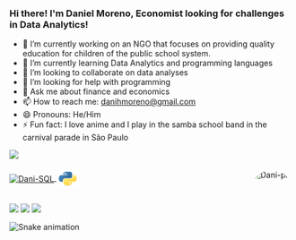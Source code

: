 ### Hi there! I'm Daniel Moreno, Economist looking for challenges in Data Analytics!


- 🔭 I’m currently working on an NGO that focuses on providing quality education for children of the public school system.
- 🌱 I’m currently learning Data Analytics and programming languages
- 👯 I’m looking to collaborate on data analyses
- 🤔 I’m looking for help with programming
- 💬 Ask me about finance and economics
- 📫 How to reach me: danihmoreno@gmail.com
- 😄 Pronouns: He/Him
- ⚡ Fun fact: I love anime and I play in the samba school band in the carnival parade in São Paulo
>

<div align="left">
  <a href="https://github.com/danihmoreno">
  <img height="180em" src="https://github-readme-stats.vercel.app/api?username=danihmoreno&show_icons=true&theme=dracula&include_all_commits=true&count_private=true"/>
<!--  <img height="180em" src="https://github-readme-stats.vercel.app/api/top-langs/?username=danihmoreno&layout=compact&langs_count=7&theme=dracula"/> -->
</div>
<div style="display: inline_block"><br>
  <img align="center" alt="Dani-SQL" height="30" width="40" src="https://cdn.jsdelivr.net/gh/devicons/devicon/icons/mysql/mysql-plain-wordmark.svg">
  <img align="center" alt="Dani-Python" height="30" width="40" src="https://raw.githubusercontent.com/devicons/devicon/master/icons/python/python-original.svg">
  <img align="right" alt="Dani-pic" height="150" style="border-radius:50px;" src="https://media1.giphy.com/media/vKHKDIdvxvN7vTAEOM/200.webp?cid=ecf05e47vjqba94xo4u8o7anivlfx3q0486zy9iwl52rgd7r&rid=200.webp&ct=g">
</div>
  
##

<div> 
  <a href="https://www.linkedin.com/in/daniel-hupfeld-moreno/" target="_blank"><img src="https://img.shields.io/badge/-LinkedIn-%230077B5?style=for-the-badge&logo=linkedin&logoColor=white" target="_blank"></a> 
  <a href="https://danihmoreno.github.io/Daniel_Portfolio/" target="_blank"><img src="https://img.shields.io/badge/GitHub-100000?style=for-the-badge&logo=github&logoColor=white" target="_blank"></a> 
  <a href = "mailto:danihmoreno@gmail.com"><img src="https://img.shields.io/badge/-Gmail-%23333?style=for-the-badge&logo=gmail&logoColor=white" target="_blank"></a>

   
  ![Snake animation](https://github.com/danihmoreno/danihmoreno/blob/output/github-contribution-grid-snake.svg)
 
</div>
